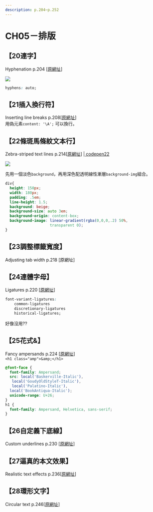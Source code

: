 ```yaml
---
description: p.204~p.252
---
```


# CH05－排版

## 【20連字】

Hyphenation p.204 \[[原網址](https://www.w3cplus.com/css3/css-secrets/hyphenation.html)\]

![](https://www.w3cplus.com/sites/default/files/blogs/2016/1601/css-secrets-5-2.png)

```css
hyphens: auto;
```

## 【21插入換行符】

Inserting line breaks p.208\[[原網址](https://www.w3cplus.com/css3/css-secrets/inserting-line-breaks.html)\]  
用偽元素`content: '\A';` 可以換行。

## 【22條斑馬條紋文本行】

Zebra-striped text lines p.214\[[原網址](https://www.w3cplus.com/css3/css-secrets/zebra-strlped-text-lines.html)\] \|[ codepen22](https://codepen.io/ch-zhuchu/pen/MWjKwxR)

![](https://www.w3cplus.com/sites/default/files/blogs/2016/1601/css-secrets-5-10.png)

先用一個淡色`background`，再用深色配透明線性漸層`background-img`組合。

```css
div{
  height: 150px;
  width: 180px;
  padding: .5em;
  line-height: 1.5;
  background: beige;
  background-size: auto 3em;
  background-origin: content-box;
  background-image: linear-gradient(rgba(0,0,0,.2) 50%,
                    transparent 0);
}
```

## 【23調整標籤寬度】

Adjusting tab width p.218 \[原網址\]

## 【24連體字母】

Ligatures p.220 \[[原網址](https://www.w3cplus.com/css3/css-secrets/ligatures.html)\]

```css
font-variant-ligatures: 
    common-ligatures 
    discretionary-ligatures 
    historical-ligatures;
```

好像沒用??

## 【25花式&】

Fancy ampersands p.224 \[[原網址](https://www.w3cplus.com/css3/css-secrets/fancy-ampersands.html)\]  
 `<h1 class="amp">&amp;</h1>`

```css
@font-face {
  font-family: Ampersand;
  src: local('Baskerville-Italic'),
   local('GoudyOldStyleT-Italic'),
   local('Palatino-Italic'),
  local('BookAntiqua-Italic');
  unicode-range: U+26;
}
h1 {
  font-family: Ampersand, Helvetica, sans-serif;
}
```

## 【26自定義下底線】

Custom underlines p.230 \[[原網址](https://www.w3cplus.com/css3/css-secrets/custom-underlines.html)\]

## 【27逼真的本文效果】

Realistic text effects p.236\[[原網址](https://www.w3cplus.com/css3/css-secrets/realistic-text-effects.html)\]

## 【28環形文字】

Circular text p.246\[[原網址](https://www.w3cplus.com/css3/css-secrets/circular-text.html)\]


